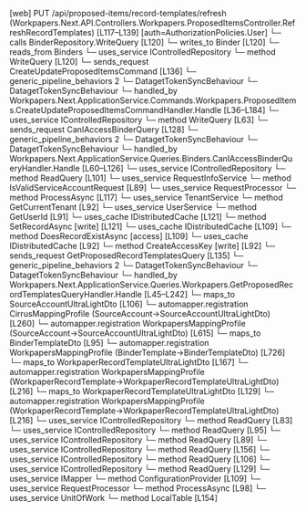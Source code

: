 [web] PUT /api/proposed-items/record-templates/refresh  (Workpapers.Next.API.Controllers.Workpapers.ProposedItemsController.RefreshRecordTemplates)  [L117–L139] [auth=AuthorizationPolicies.User]
  └─ calls BinderRepository.WriteQuery [L120]
  └─ writes_to Binder [L120]
    └─ reads_from Binders
  └─ uses_service IControlledRepository<Binder>
    └─ method WriteQuery [L120]
  └─ sends_request CreateUpdateProposedItemsCommand [L136]
    └─ generic_pipeline_behaviors 2
      └─ DatagetTokenSyncBehaviour
      └─ DatagetTokenSyncBehaviour
    └─ handled_by Workpapers.Next.ApplicationService.Commands.Workpapers.ProposedItems.CreateUpdateProposedItemsCommandHandler.Handle [L36–L184]
      └─ uses_service IControlledRepository<ProposedItem>
        └─ method WriteQuery [L63]
  └─ sends_request CanIAccessBinderQuery [L128]
    └─ generic_pipeline_behaviors 2
      └─ DatagetTokenSyncBehaviour
      └─ DatagetTokenSyncBehaviour
    └─ handled_by Workpapers.Next.ApplicationService.Queries.Binders.CanIAccessBinderQueryHandler.Handle [L60–L126]
      └─ uses_service IControlledRepository<Binder>
        └─ method ReadQuery [L101]
      └─ uses_service RequestInfoService
        └─ method IsValidServiceAccountRequest [L89]
      └─ uses_service RequestProcessor
        └─ method ProcessAsync [L117]
      └─ uses_service TenantService
        └─ method GetCurrentTenant [L92]
      └─ uses_service UserService
        └─ method GetUserId [L91]
      └─ uses_cache IDistributedCache [L121]
        └─ method SetRecordAsync [write] [L121]
      └─ uses_cache IDistributedCache [L109]
        └─ method DoesRecordExistAsync [access] [L109]
      └─ uses_cache IDistributedCache [L92]
        └─ method CreateAccessKey [write] [L92]
  └─ sends_request GetProposedRecordTemplatesQuery [L135]
    └─ generic_pipeline_behaviors 2
      └─ DatagetTokenSyncBehaviour
      └─ DatagetTokenSyncBehaviour
    └─ handled_by Workpapers.Next.ApplicationService.Queries.Workpapers.GetProposedRecordTemplatesQueryHandler.Handle [L45–L242]
      └─ maps_to SourceAccountUltraLightDto [L106]
        └─ automapper.registration CirrusMappingProfile (SourceAccount->SourceAccountUltraLightDto) [L260]
        └─ automapper.registration WorkpapersMappingProfile (SourceAccount->SourceAccountUltraLightDto) [L615]
      └─ maps_to BinderTemplateDto [L95]
        └─ automapper.registration WorkpapersMappingProfile (BinderTemplate->BinderTemplateDto) [L726]
      └─ maps_to WorkpaperRecordTemplateUltraLightDto [L167]
        └─ automapper.registration WorkpapersMappingProfile (WorkpaperRecordTemplate->WorkpaperRecordTemplateUltraLightDto) [L216]
      └─ maps_to WorkpaperRecordTemplateUltraLightDto [L129]
        └─ automapper.registration WorkpapersMappingProfile (WorkpaperRecordTemplate->WorkpaperRecordTemplateUltraLightDto) [L216]
      └─ uses_service IControlledRepository<Binder>
        └─ method ReadQuery [L83]
      └─ uses_service IControlledRepository<BinderTemplate>
        └─ method ReadQuery [L95]
      └─ uses_service IControlledRepository<Client>
        └─ method ReadQuery [L89]
      └─ uses_service IControlledRepository<RollOverRecord>
        └─ method ReadQuery [L156]
      └─ uses_service IControlledRepository<SourceAccount>
        └─ method ReadQuery [L106]
      └─ uses_service IControlledRepository<WorkpaperRecordTemplate>
        └─ method ReadQuery [L129]
      └─ uses_service IMapper
        └─ method ConfigurationProvider [L109]
      └─ uses_service RequestProcessor
        └─ method ProcessAsync [L98]
      └─ uses_service UnitOfWork
        └─ method LocalTable [L154]

